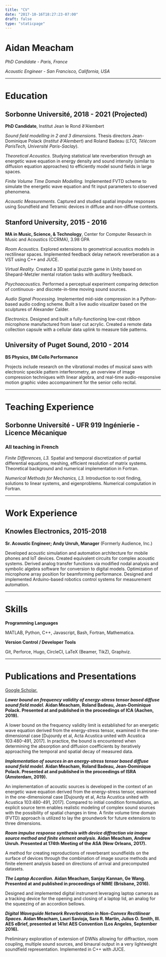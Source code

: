 ```yaml
---
title: "CV"
date: "2017-10-16T18:27:23-07:00"
draft: false
type: "staticpage"
---
```


# Aidan Meacham

*PhD Candidate - Paris, France*

*Acoustic Engineer - San Francisco, California, USA*

---
# Education

## Sorbonne Université, 2018 - 2021 (Projected)
**PhD Candidate**, Institut Jean le Rond ∂'Alembert

*Sound field modelling in 2 and 3 dimensions.* Thesis directors Jean-Dominique Polack (*Institut ∂'Alembert*) and Roland Badeau (*LTCI, Télécom ParisTech, Université Paris-Saclay*).

*Theoretical Acoustics.* Studying statistical late reverberation through an energetic wave equation in energy density and sound intensity (similar to diffusion equation approaches) to efficiently model sound fields in large spaces.

*Finite Volume Time Domain Modelling.* Implemented FVTD scheme to simulate the energetic wave equation and fit input parameters to observed phenomena.

*Acoustic Measurements.* Captured and studied spatial impulse responses using Soundfield and Tetramic devices in diffuse and non-diffuse contexts.

## Stanford University, 2015 - 2016
**MA in Music, Science, & Technology**, Center for Computer Research in Music and Acoustics (CCRMA), 3.98 GPA

*Room Acoustics.* Explored extensions to geometrical acoustics models in rectilinear spaces. Implemented feedback delay network reverberation as a VST using C++ and JUCE.

*Virtual Reality.* Created a 3D spatial puzzle game in Unity based on Shepard-Metzler mental rotation tasks with auditory feedback.

*Psychoacoustics.* Performed a perceptual experiment comparing detection of continuous- and discrete-in-time moving sound sources.

*Audio Signal Processing.* Implemented mid-side compression in a Python-based audio coding scheme. Built a live audio visualizer based on the sculptures of Alexander Calder.

*Electronics.* Designed and built a fully-functioning low-cost ribbon microphone manufactured from laser cut acrylic. Created a remote data collection capsule with a cellular data uplink to measure tide patterns.

## University of Puget Sound, 2010 - 2014
**BS Physics, BM Cello Performance**

Projects include research on the vibrational modes of musical saws with electronic speckle pattern interferometry, an overview of image compression techniques with linear algebra, and real-time audio-responsive motion graphic video accompaniment for the senior cello recital.

---
# Teaching Experience

## Sorbonne Université - UFR 919 Ingénierie - Licence Mécanique
### All teaching in French
*Finite Differences, L3.* Spatial and temporal discretization of partial differential equations, meshing, efficient resolution of matrix systems. Theoretical background and numerical implementation in Fortran.

*Numerical Methods for Mechanics, L3.* Introduction to root finding, solutions to linear systems, and eigenproblems. Numerical computation in Fortran.

---
# Work Experience

## Knowles Electronics, 2015-2018
**Sr. Acoustic Engineer; Andy Unruh, Manager** (Formerly Audience, Inc.)

Developed acoustic simulation and automation architecture for mobile phones and IoT devices. Created equivalent circuits for complex acoustic systems. Derived analog transfer functions via modified nodal analysis and symbolic algebra software for conversion to digital models. Optimization of microphone array position for beamforming performance. Designed and implemented Arduino-based robotics control systems for measurement automation.

---
# Skills

**Programming Languages**

MATLAB, Python, C++, Javascript, Bash, Fortran, Mathematica.

**Version Control / Developer Tools**

Git, Perforce, Hugo, CircleCI, LaTeX (Beamer, TikZ), Graphviz.

---
# Publications and Presentations

[Google Scholar.](https://scholar.google.com/citations?user=R9Q-myYAAAAJ)

**_Lower bound on frequency validity of energy-stress tensor based diffuse sound field model._
Aidan Meacham, Roland Badeau, Jean-Dominique Polack.
Presented at and published in the proceedings of ICA (Aachen, 2019).**

A lower bound on the frequency validity limit is established for an energetic wave equation derived from the energy-stress tensor, examined in the one-dimensional case \[Dujourdy et al, Acta Acustica united with Acustica 103:480-491, 2017\]. In practice, the bound is encountered when determining the absorption and diffusion coefficients by iteratively approaching the temporal and spatial decay of measured data.

**_Implementation of sources in an energy-stress tensor based diffuse sound field model._
Aidan Meacham, Roland Badeau, Jean-Dominique Polack.
Presented at and published in the proceedings of ISRA (Amsterdam, 2019).**

An implementation of acoustic sources is developed in the context of an energetic wave equation derived from the energy-stress tensor, examined in the one-dimensional case \[Dujourdy et al, Acta Acustica united with Acustica 103:480-491, 2017\]. Compared to initial condition formulations, an explicit source term enables realistic modeling of complex sound sources with the possibility of spatial changes in time.
A finite volume time domain (FVTD) approach is utilized to lay the groundwork for future extensions to three dimensions.

**_Room impulse response synthesis with device diffraction via image source method and finite element analysis._
Aidan Meacham, Andrew Unruh.
Presented at 174th Meeting of the ASA (New Orleans, 2017).**

A method for creating reproductions of reverberant soundfields on the surface of devices through the combination of image source methods and finite element analysis based on directions of arrival and precomputed datasets.

**_The Laptop Accordion._
Aidan Meacham, Sanjay Kannan, Ge Wang.
Presented at and published in proceedings of NIME (Brisbane, 2016).**

Designed and implemented digital instrument leveraging laptop cameras as a tracking device for the opening and closing of a laptop lid, an analog for the squeezing of an accordion bellows.

**_Digital Waveguide Network Reverberation in Non-Convex Rectilinear Spaces._
Aidan Meacham, Lauri Savioja, Sara R. Martin, Julius O. Smith, III.
AES eBrief, presented at 141st AES Convention (Los Angeles, September 2016).**

Preliminary exploration of extension of DWNs allowing for diffraction, room coupling, multiple sound sources, and binaural output in a very lightweight soundfield representation. Implemented in C++ with JUCE.
